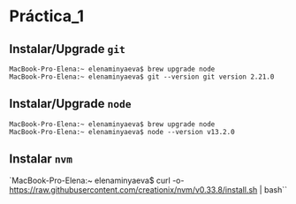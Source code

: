 # Práctica_1 
## Instalar/Upgrade `git`
`MacBook-Pro-Elena:~ elenaminyaeva$ brew upgrade node` <br/>
`MacBook-Pro-Elena:~ elenaminyaeva$ git --version
git version 2.21.0`
## Instalar/Upgrade `node`
`MacBook-Pro-Elena:~ elenaminyaeva$ brew upgrade node` <br/>
`MacBook-Pro-Elena:~ elenaminyaeva$ node --version
v13.2.0`
## Instalar `nvm`
`MacBook-Pro-Elena:~ elenaminyaeva$ curl -o- https://raw.githubusercontent.com/creationix/nvm/v0.33.8/install.sh | bash``
